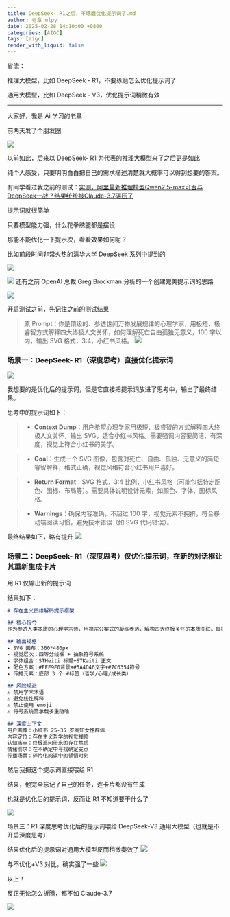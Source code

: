 ```yaml
---
title: DeepSeek- R1之后，不琢磨优化提示词了.md
author: 老章 mlpy
date: 2025-02-28 14:10:00 +0800
categories: [AIGC]
tags: [aigc]
render_with_liquid: false
---
```


省流：

推理大模型，比如 DeepSeek - R1，不要琢磨怎么优化提示词了

通用大模型，比如 DeepSeek - V3，优化提示词稍微有效

---

大家好，我是 Ai 学习的老章

前两天发了个朋友圈

![](https://r2blog.zhanglearning.com/2025/02/6057285fc1b2b0fba5123e53e02382d9.png)

以前如此，后来以 DeepSeek- R1 为代表的推理大模型来了之后更是如此

纯个人感受，只要明明白白把自己的需求描述清楚就大概率可以得到想要的答案。

有同学看过我之前的测试：[实测，阿里最新推理模型Qwen2.5-max可否与DeepSeek一战？结果统统被Claude-3.7碾压了](https://mp.weixin.qq.com/s/fFfcluDoA3O3XUeKC9lvtw)

提示词就很简单

只要模型能力强，什么花拳绣腿都是摆设

那能不能优化一下提示次，看看效果如何呢？

比如前段时间非常火热的清华大学 DeepSeek 系列中提到的


![](https://r2blog.zhanglearning.com/2025/02/c721814a183f430076eef2978d1f8238.png)


![](https://r2blog.zhanglearning.com/2025/02/3526d471e59520e7df6a15b931a305d4.png)
还有之前 OpenAI 总裁 Greg Brockman 分析的一个创建完美提示词的思路 

![](https://r2blog.zhanglearning.com/2025/02/58f57987c5e682582a4226a0d448c160.png)


开启测试之前，先记住之前的测试结果

>原 Prompt：你是顶级的、参透世间万物发展规律的心理学家，用极短、极睿智方式解释四大终极人文关怀，如何理解死亡自由孤独无意义，100 字以内，输出 SVG 格式，3:4，小红书风格。
![](https://r2blog.zhanglearning.com/2025/02/7b9c5468a5de000b0b96edf7d734b838.png)

### 场景一：DeepSeek- R1（深度思考）直接优化提示词

![](https://r2blog.zhanglearning.com/2025/02/f74bf225f4abe03970ca6e0e6451d5f7.png)

我想要的是优化后的提示词，但是它直接把提示词放进了思考中，输出了最终结果。

思考中的提示词如下：

>- **Context Dump**：用户希望心理学家用极短、极睿智的方式解释四大终极人文关怀，输出 SVG，适合小红书风格。需要强调内容要简洁、有深度，视觉上符合小红书的美学。

>- **Goal**：生成一个 SVG 图像，包含对死亡、自由、孤独、无意义的简短睿智解释，格式正确，视觉风格符合小红书用户喜好。

>- **Return Format**：SVG 格式，3:4 比例，小红书风格（可能包括特定配色、图标、布局等）。需要具体说明设计元素，如颜色、字体、图标风格。

>- **Warnings**：确保内容准确，不超过 100 字，视觉元素不拥挤，符合移动端阅读习惯，避免技术错误（如 SVG 代码错误）。


最终结果如下，略有提升
![](https://r2blog.zhanglearning.com/2025/02/d7de6b46142b0cfbe8ed0d176c5755b4.png)

### 场景二：DeepSeek- R1（深度思考）仅优化提示词，在新的对话框让其重新生成卡片

用 R1 仅输出新的提示词

结果如下：

```markdown
# 存在主义四维解码提示框架

## 核心指令
作为参透人类本质的心理学宗师，用禅宗公案式的凝练表达，解构四大终极关怀的本质关联。每概念 7 字内矛盾修辞，形成认知张力。

## 输出规格
▸ SVG 画布：360*480px 
▸ 视觉层次：四等分线框 + 抽象符号系统
▸ 字体组合：STHeiti 标题+STKaiti 正文
▸ 配色方案：#FFF9F0背景+#5A4D46文字+#7C6354符号
▸ 传播元素：底部 3 个 #标签（哲学/心理/成长类）

## 风险规避
⚠️ 禁用学术术语
⚠️ 避免线性解释
⚠️ 禁止使用 emoji
⚠️ 符号系统需承载多重隐喻

## 深度上下文
用户画像：小红书 25-35 岁高知女性群体
内容定位：存在主义哲学的视觉禅修
认知痛点：终极追问带来的存在焦虑
情绪需求：在不确定中寻找确定支点
传播场景：碎片化阅读中的顿悟时刻
```


然后我把这个提示词直接喂给 R1

结果，他完全忘记了自己的任务，连卡片都没有生成

也就是优化后的提示词，反而让 R1 不知道要干什么了

![](https://r2blog.zhanglearning.com/2025/02/14b750ccb8cf2a62f05d5fdea4ad3ee9.png)

场景三：R1 深度思考优化后的提示词喂给 DeepSeek-V3 通用大模型（也就是不开启深度思考）

结果优化后的提示词对通用大模型反而稍微奏效了
![](https://r2blog.zhanglearning.com/2025/02/d8a7d0ec0c73caacf3fee399181c979a.png)

与不优化+V3 对比，确实强了一些
![](https://r2blog.zhanglearning.com/2025/02/20ffe192fc80945e95b4f1a83f255d17.png)

以上！

反正无论怎么折腾，都不如 Claude-3.7

![](https://r2blog.zhanglearning.com/2025/02/16f1281fb12ec4f862a1286c6db36d14.png)